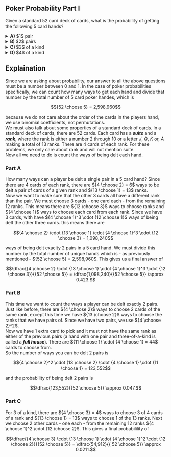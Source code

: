 ## Poker Probability Part I
Given a standard $52$ card deck of cards, what is the probability of getting the following $5$ card hands?
<details><summary><b>A) </b> $1$ pair</summary>$$\dfrac{{4 \choose 2} \cdot {13 \choose 1} \cdot {4 \choose 1}^3 \cdot {12 \choose 3}}{{52 \choose 5}} = \dfrac{1,098,240}{{52 \choose 5}} \approx 0.423$$</details>
<details><summary><b>B) </b> $2$ pairs</summary>$$\dfrac{{4 \choose 2}^2 \cdot {13 \choose 2} \cdot {4 \choose 1} \cdot {11 \choose 1}}{{52 \choose 5}} = \dfrac{123,552}{{52 \choose 5}} \approx 0.0475$$</details>
<details><summary><b>C) </b> $3$ of a kind</summary>$$\dfrac{{4 \choose 3} \cdot {13 \choose 1} \cdot {4 \choose 1}^2 \cdot {12 \choose 2}}{{52 \choose 5}} = \dfrac{54,912}{{ 52 \choose 5}} \approx 0.0211$$</details>
<details><summary><b>D) </b> $4$ of a kind</summary>$$\dfrac{{4 \choose 4} \cdot {13 \choose 1} \cdot {4 \choose 1} \cdot {12 \choose 1}}{{52 \choose 5}} = \dfrac{624}{{52 \choose 5}} \approx 0.0002 $$</details>

## Explaination
Since we are asking about probability, our answer to all the above questions must be a number between $0$ and $1$.  In the case of poker probabilities specifically, we can count how many ways to get each hand and divide that number by the total number of $5$ card poker handes, which is
```math
{52 \choose 5} = 2,598,960
```
because we do not care about the order of the cards in the players hand, we use binomial coefficients, not permutations.  
We must also talk about some properties of a standard deck of cards.  In a standard deck of cards, there are $52$ cards.  Each card has a ***suite*** and a ***rank***, where the rank is either a number $2$ through $10$ or a letter $J$, $Q$, $K$ or, $A$ making a total of 13 ranks.  There are $4$ cards of each rank.  For these problems, we only care about rank and will not mention suite.  
Now all we need to do is count the ways of being delt each hand.
### Part A
How many ways can a player be delt a single pair in a $5$ card hand?  Since there are $4$ cards of each rank, there are ${4 \choose 2} = 6$ ways to be delt a pair of cards of a given rank and ${13 \choose 1} = 13$ ranks.  
Now we want to make sure that the other $3$ cards all have a different rank than the pair.  We must choose $3$ cards - one card each - from the remaining $12$ ranks.  This means there are ${12 \choose 3}$ ways to choose ranks and ${4 \choose 1}$ ways to choose each card from each rank.  Since we have $3$ cards, with have ${4 \choose 1}^3 \cdot {12 \choose 1}$ ways of being delt the other three cards.  this means there are 
```math
{4 \choose 2} \cdot {13 \choose 1} \cdot {4 \choose 1}^3 \cdot {12 \choose 3} = 1,098,240
```
ways of being delt exaclty $2$ pairs in a $5$ card hand.  We must divide this number by the total number of unique hands which is - as previously mentioned - ${52 \choose 5} = 2,598,960$.  This gives us a final answer of
```math
\dfrac{{4 \choose 2} \cdot {13 \choose 1} \cdot {4 \choose 1}^3 \cdot {12 \choose 3}}{{52 \choose 5}} = \dfrac{1,098,240}{{52 \choose 5}} \approx 0.423.
```
### Part B
This time we want to count the ways a player can be delt exactly $2$ pairs.  Just like before, there are ${4 \choose 2}$ ways to choose $2$ cards of the same rank, except this time we have ${13 \choose 2}$ ways to choose the ranks that we have pairs of.  Since we have two pairs, we use ${4 \choose 2}^2$.  
Now we have $1$ extra card to pick and it must not have the same rank as either of the previous pairs (a hand with one pair and three-of-a-kind is called a ***full house***).  There are ${11 \choose 1} \cdot {4 \choose 1} = 44$ cards to choose from.  
So the number of ways you can be delt $2$ pairs is
```math
{4 \choose 2}^2 \cdot {13 \choose 2} \cdot {4 \choose 1} \cdot {11 \choose 1} = 123,552
```
and the probability of being delt $2$ pairs is
```math
\dfrac{123,552}{{52 \choose 5}} \approx 0.047.
```
### Part C
For $3$ of a kind, there are ${4 \choose 3} = 4$ ways to choose $3$ of $4$ cards of a rank and ${13 \choose 1} = 13$ ways to choose $1$ of the $13$ ranks.  Next we choose $2$ other cards - one each - from the remaining $12$ ranks ${4 \choose 1}^2 \cdot {12 \choose 2}$.  This gives a final probabilility of
```math
\dfrac{{4 \choose 3} \cdot {13 \choose 1} \cdot {4 \choose 1}^2 \cdot {12 \choose 2}}{{52 \choose 5}} = \dfrac{54,912}{{ 52 \choose 5}} \approx 0.0211.
```

